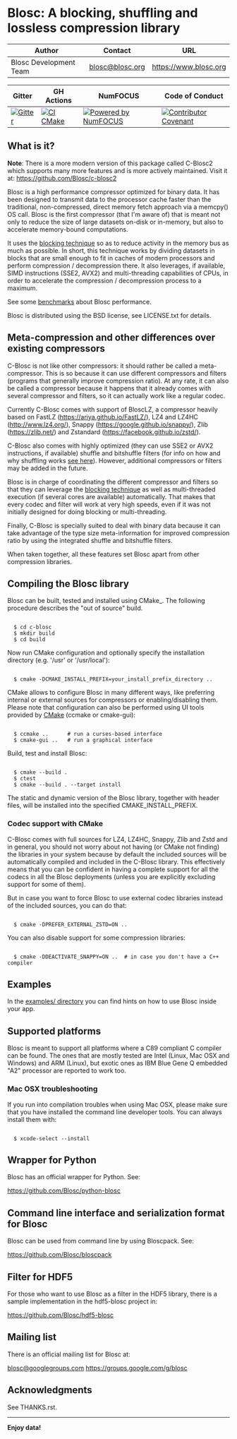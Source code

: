 # Blosc: A blocking, shuffling and lossless compression library
| Author | Contact | URL |
|--------|---------|-----|
| Blosc Development Team | blosc@blosc.org | https://www.blosc.org | 

| Gitter | GH Actions | NumFOCUS | Code of Conduct |
|--------|------------|----------|-----------------|
| [![Gitter](https://badges.gitter.im/Blosc/c-blosc.svg)](https://gitter.im/Blosc/c-blosc?utm_source=badge&utm_medium=badge&utm_campaign=pr-badge&utm_content=badge) | [![CI CMake](https://github.com/Blosc/c-blosc/workflows/CI%20CMake/badge.svg)](https://github.com/Blosc/c-blosc/actions?query=workflow%3A%22CI+CMake%22) | [![Powered by NumFOCUS](https://img.shields.io/badge/powered%20by-NumFOCUS-orange.svg?style=flat&colorA=E1523D&colorB=007D8A)](https://numfocus.org) | [![Contributor Covenant](https://img.shields.io/badge/Contributor%20Covenant-v2.0%20adopted-ff69b4.svg)](code_of_conduct.md) |

## What is it?

**Note**: There is a more modern version of this package called C-Blosc2
which supports many more features and is more actively maintained.  Visit it at:
https://github.com/Blosc/c-blosc2

Blosc is a high performance compressor optimized for binary data.
It has been designed to transmit data to the processor cache faster
than the traditional, non-compressed, direct memory fetch approach via
a memcpy() OS call.  Blosc is the first compressor (that I'm aware of)
that is meant not only to reduce the size of large datasets on-disk or
in-memory, but also to accelerate memory-bound computations.

It uses the [blocking technique](https://www.blosc.org/docs/StarvingCPUs-CISE-2010.pdf)
so as to reduce activity in the memory bus as much as possible. In short, this
technique works by dividing datasets in blocks that are small enough
to fit in caches of modern processors and perform compression /
decompression there.  It also leverages, if available, SIMD
instructions (SSE2, AVX2) and multi-threading capabilities of CPUs, in
order to accelerate the compression / decompression process to a
maximum.

See some [benchmarks](https://www.blosc.org/pages/synthetic-benchmarks/) about Blosc performance.

Blosc is distributed using the BSD license, see LICENSE.txt for
details.

## Meta-compression and other differences over existing compressors

C-Blosc is not like other compressors: it should rather be called a
meta-compressor.  This is so because it can use different compressors
and filters (programs that generally improve compression ratio).  At
any rate, it can also be called a compressor because it happens that
it already comes with several compressor and filters, so it can
actually work like a regular codec.

Currently C-Blosc comes with support of BloscLZ, a compressor heavily
based on FastLZ (https://ariya.github.io/FastLZ/), LZ4 and LZ4HC
(http://www.lz4.org/), Snappy
(https://google.github.io/snappy/), Zlib (https://zlib.net/) and
Zstandard (https://facebook.github.io/zstd/).

C-Blosc also comes with highly optimized (they can use
SSE2 or AVX2 instructions, if available) shuffle and bitshuffle filters
(for info on how and why shuffling works [see here](https://www.slideshare.net/PyData/blosc-py-data-2014/17?src=clipshare)).
However, additional compressors or filters may be added in the future.

Blosc is in charge of coordinating the different compressor and
filters so that they can leverage the 
[blocking technique](https://www.blosc.org/docs/StarvingCPUs-CISE-2010.pdf)
as well as multi-threaded execution (if several cores are
available) automatically. That makes that every codec and filter
will work at very high speeds, even if it was not initially designed
for doing blocking or multi-threading.

Finally, C-Blosc is specially suited to deal with binary data because
it can take advantage of the type size meta-information for improved
compression ratio by using the integrated shuffle and bitshuffle filters.

When taken together, all these features set Blosc apart from other
compression libraries.

## Compiling the Blosc library

Blosc can be built, tested and installed using CMake_.
The following procedure describes the "out of source" build.

```console

  $ cd c-blosc
  $ mkdir build
  $ cd build
```

Now run CMake configuration and optionally specify the installation
directory (e.g. '/usr' or '/usr/local'):

```console

  $ cmake -DCMAKE_INSTALL_PREFIX=your_install_prefix_directory ..
```

CMake allows to configure Blosc in many different ways, like preferring
internal or external sources for compressors or enabling/disabling
them.  Please note that configuration can also be performed using UI
tools provided by [CMake](https://cmake.org) (ccmake or cmake-gui):

```console

  $ ccmake ..      # run a curses-based interface
  $ cmake-gui ..   # run a graphical interface
```

Build, test and install Blosc:


```console

  $ cmake --build .
  $ ctest
  $ cmake --build . --target install
```

The static and dynamic version of the Blosc library, together with
header files, will be installed into the specified
CMAKE_INSTALL_PREFIX.

### Codec support with CMake

C-Blosc comes with full sources for LZ4, LZ4HC, Snappy, Zlib and Zstd
and in general, you should not worry about not having (or CMake
not finding) the libraries in your system because by default the
included sources will be automatically compiled and included in the
C-Blosc library. This effectively means that you can be confident in
having a complete support for all the codecs in all the Blosc deployments
(unless you are explicitly excluding support for some of them).

But in case you want to force Blosc to use external codec libraries instead of
the included sources, you can do that:

``` console

  $ cmake -DPREFER_EXTERNAL_ZSTD=ON ..
```

You can also disable support for some compression libraries:


```console

  $ cmake -DDEACTIVATE_SNAPPY=ON ..  # in case you don't have a C++ compiler
```
 
## Examples

In the [examples/ directory](https://github.com/Blosc/c-blosc/tree/master/examples)
you can find hints on how to use Blosc inside your app.

## Supported platforms

Blosc is meant to support all platforms where a C89 compliant C
compiler can be found.  The ones that are mostly tested are Intel
(Linux, Mac OSX and Windows) and ARM (Linux), but exotic ones as IBM
Blue Gene Q embedded "A2" processor are reported to work too.

### Mac OSX troubleshooting

If you run into compilation troubles when using Mac OSX, please make
sure that you have installed the command line developer tools.  You
can always install them with:

```console

  $ xcode-select --install
```

## Wrapper for Python

Blosc has an official wrapper for Python.  See:

https://github.com/Blosc/python-blosc

## Command line interface and serialization format for Blosc

Blosc can be used from command line by using Bloscpack.  See:

https://github.com/Blosc/bloscpack

## Filter for HDF5

For those who want to use Blosc as a filter in the HDF5 library,
there is a sample implementation in the hdf5-blosc project in:

https://github.com/Blosc/hdf5-blosc

## Mailing list

There is an official mailing list for Blosc at:

blosc@googlegroups.com
https://groups.google.com/g/blosc

## Acknowledgments

See THANKS.rst.


----

  **Enjoy data!**
